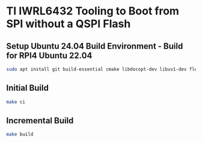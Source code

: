 # TI IWRL6432 Tooling to Boot from SPI without a QSPI Flash

## Setup Ubuntu 24.04 Build Environment - Build for RPI4 Ubuntu 22.04
```bash
sudo apt install git build-essential cmake libdocopt-dev libuv1-dev flex bison libgtest-dev spi-tools gcc-11-aarch64-linux-gnu g++-11-aarch64-linux-gnu libgpiod-dev

```
## Initial Build
```bash
make ci
```

## Incremental Build
```bash
make build
```


